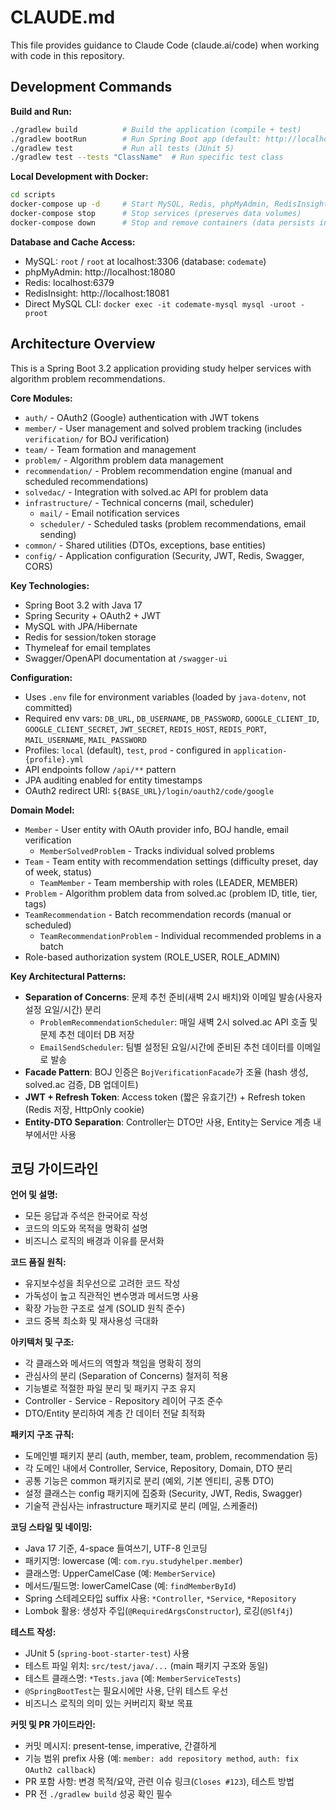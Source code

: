 # CLAUDE.md

This file provides guidance to Claude Code (claude.ai/code) when working with code in this repository.

## Development Commands

**Build and Run:**
```bash
./gradlew build          # Build the application (compile + test)
./gradlew bootRun        # Run Spring Boot app (default: http://localhost:8080)
./gradlew test           # Run all tests (JUnit 5)
./gradlew test --tests "ClassName"  # Run specific test class
```

**Local Development with Docker:**
```bash
cd scripts
docker-compose up -d     # Start MySQL, Redis, phpMyAdmin, RedisInsight
docker-compose stop      # Stop services (preserves data volumes)
docker-compose down      # Stop and remove containers (data persists in volumes)
```

**Database and Cache Access:**
- MySQL: `root` / `root` at localhost:3306 (database: `codemate`)
- phpMyAdmin: http://localhost:18080
- Redis: localhost:6379
- RedisInsight: http://localhost:18081
- Direct MySQL CLI: `docker exec -it codemate-mysql mysql -uroot -proot`

## Architecture Overview

This is a Spring Boot 3.2 application providing study helper services with algorithm problem recommendations.

**Core Modules:**
- `auth/` - OAuth2 (Google) authentication with JWT tokens
- `member/` - User management and solved problem tracking (includes `verification/` for BOJ verification)
- `team/` - Team formation and management
- `problem/` - Algorithm problem data management
- `recommendation/` - Problem recommendation engine (manual and scheduled recommendations)
- `solvedac/` - Integration with solved.ac API for problem data
- `infrastructure/` - Technical concerns (mail, scheduler)
  - `mail/` - Email notification services
  - `scheduler/` - Scheduled tasks (problem recommendations, email sending)
- `common/` - Shared utilities (DTOs, exceptions, base entities)
- `config/` - Application configuration (Security, JWT, Redis, Swagger, CORS)

**Key Technologies:**
- Spring Boot 3.2 with Java 17
- Spring Security + OAuth2 + JWT
- MySQL with JPA/Hibernate
- Redis for session/token storage
- Thymeleaf for email templates
- Swagger/OpenAPI documentation at `/swagger-ui`

**Configuration:**
- Uses `.env` file for environment variables (loaded by `java-dotenv`, not committed)
- Required env vars: `DB_URL`, `DB_USERNAME`, `DB_PASSWORD`, `GOOGLE_CLIENT_ID`, `GOOGLE_CLIENT_SECRET`, `JWT_SECRET`, `REDIS_HOST`, `REDIS_PORT`, `MAIL_USERNAME`, `MAIL_PASSWORD`
- Profiles: `local` (default), `test`, `prod` - configured in `application-{profile}.yml`
- API endpoints follow `/api/**` pattern
- JPA auditing enabled for entity timestamps
- OAuth2 redirect URI: `${BASE_URL}/login/oauth2/code/google`

**Domain Model:**
- `Member` - User entity with OAuth provider info, BOJ handle, email verification
  - `MemberSolvedProblem` - Tracks individual solved problems
- `Team` - Team entity with recommendation settings (difficulty preset, day of week, status)
  - `TeamMember` - Team membership with roles (LEADER, MEMBER)
- `Problem` - Algorithm problem data from solved.ac (problem ID, title, tier, tags)
- `TeamRecommendation` - Batch recommendation records (manual or scheduled)
  - `TeamRecommendationProblem` - Individual recommended problems in a batch
- Role-based authorization system (ROLE_USER, ROLE_ADMIN)

**Key Architectural Patterns:**
- **Separation of Concerns**: 문제 추천 준비(새벽 2시 배치)와 이메일 발송(사용자 설정 요일/시간) 분리
  - `ProblemRecommendationScheduler`: 매일 새벽 2시 solved.ac API 호출 및 문제 추천 데이터 DB 저장
  - `EmailSendScheduler`: 팀별 설정된 요일/시간에 준비된 추천 데이터를 이메일로 발송
- **Facade Pattern**: BOJ 인증은 `BojVerificationFacade`가 조율 (hash 생성, solved.ac 검증, DB 업데이트)
- **JWT + Refresh Token**: Access token (짧은 유효기간) + Refresh token (Redis 저장, HttpOnly cookie)
- **Entity-DTO Separation**: Controller는 DTO만 사용, Entity는 Service 계층 내부에서만 사용

## 코딩 가이드라인

**언어 및 설명:**
- 모든 응답과 주석은 한국어로 작성
- 코드의 의도와 목적을 명확히 설명
- 비즈니스 로직의 배경과 이유를 문서화

**코드 품질 원칙:**
- 유지보수성을 최우선으로 고려한 코드 작성
- 가독성이 높고 직관적인 변수명과 메서드명 사용
- 확장 가능한 구조로 설계 (SOLID 원칙 준수)
- 코드 중복 최소화 및 재사용성 극대화

**아키텍처 및 구조:**
- 각 클래스와 메서드의 역할과 책임을 명확히 정의
- 관심사의 분리 (Separation of Concerns) 철저히 적용
- 기능별로 적절한 파일 분리 및 패키지 구조 유지
- Controller - Service - Repository 레이어 구조 준수
- DTO/Entity 분리하여 계층 간 데이터 전달 최적화

**패키지 구조 규칙:**
- 도메인별 패키지 분리 (auth, member, team, problem, recommendation 등)
- 각 도메인 내에서 Controller, Service, Repository, Domain, DTO 분리
- 공통 기능은 common 패키지로 분리 (예외, 기본 엔티티, 공통 DTO)
- 설정 클래스는 config 패키지에 집중화 (Security, JWT, Redis, Swagger)
- 기술적 관심사는 infrastructure 패키지로 분리 (메일, 스케줄러)

**코딩 스타일 및 네이밍:**
- Java 17 기준, 4-space 들여쓰기, UTF-8 인코딩
- 패키지명: lowercase (예: `com.ryu.studyhelper.member`)
- 클래스명: UpperCamelCase (예: `MemberService`)
- 메서드/필드명: lowerCamelCase (예: `findMemberById`)
- Spring 스테레오타입 suffix 사용: `*Controller`, `*Service`, `*Repository`
- Lombok 활용: 생성자 주입(`@RequiredArgsConstructor`), 로깅(`@Slf4j`)

**테스트 작성:**
- JUnit 5 (`spring-boot-starter-test`) 사용
- 테스트 파일 위치: `src/test/java/...` (main 패키지 구조와 동일)
- 테스트 클래스명: `*Tests.java` (예: `MemberServiceTests`)
- `@SpringBootTest`는 필요시에만 사용, 단위 테스트 우선
- 비즈니스 로직의 의미 있는 커버리지 확보 목표

**커밋 및 PR 가이드라인:**
- 커밋 메시지: present-tense, imperative, 간결하게
- 기능 범위 prefix 사용 (예: `member: add repository method`, `auth: fix OAuth2 callback`)
- PR 포함 사항: 변경 목적/요약, 관련 이슈 링크(`Closes #123`), 테스트 방법
- PR 전 `./gradlew build` 성공 확인 필수
